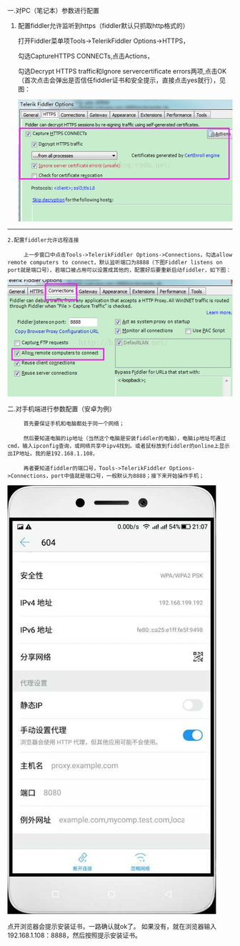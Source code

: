 一.对PC（笔记本）参数进行配置

   1. 配置fiddler允许监听到https（fiddler默认只抓取http格式的）

         打开Fiddler菜单项Tools->TelerikFiddler Options->HTTPS，

         勾选CaptureHTTPS CONNECTs,点击Actions，

         勾选Decrypt HTTPS traffic和Ignore servercertificate errors两项,点击OK（首次点击会弹出是否信任fiddler证书和安全提示，直接点击yes就行），见图：
         
         ![https的配置](./img/01.png)   

------

    2.配置fiddler允许远程连接  

         上一步窗口中点击Tools->TelerikFiddler Options->Connections，勾选allow remote computers to connect，默认监听端口为8888（下图Fiddler listens on port就是端口号），若端口被占用可以设置成其他的，配置好后要重新启动fiddler，如下图：  

![允许远程连接](./img/02.png)

二.对手机端进行参数配置（安卓为例）

         首先要保证手机和电脑都处于同一个网络；

         然后要知道电脑的ip地址（当然这个电脑是安装fiddler的电脑），电脑ip地址可通过cmd，输入ipconfig查询，或网络共享中ipv4找到。或者鼠标放到fiddler的online上显示出IP地址。我的是192.168.1.108，

         再者要知道fiddler的端口号，Tools->TelerikFiddler Options->Connections，port中值就是端口号，一般默认为8888；接下来开始操作手机；

![允许远程连接](./img/03.png)     

点开浏览器会提示安装证书，一路确认就ok了。
如果没有，就在浏览器输入  192.168.1.108：8888，然后按照提示安装证书。


